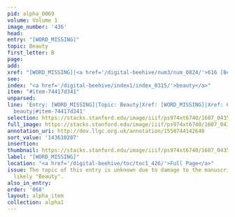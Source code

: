 ```yaml
---
pid: alpha_0069
volume: Volume 1
image_number: '436'
head:
entry: "[WORD_MISSING]"
topic: Beauty
first_letter: B
page:
add:
xref: "[WORD_MISSING]|<a href='/digital-beehive/num3/num_0824/'>616 [Beauty]</a>"
see:
index: "<a href='/digital-beehive/index1/index_0315/'>beauty</a>"
item: "#item-74417d341"
unparsed:
line: 'Entry: [WORD_MISSING]|Topic: Beauty|Xref: [WORD_MISSING]|Xref: 616 [Beauty]|Index:
  beauty|#item-74417d341'
selection: https://stacks.stanford.edu/image/iiif/ps974xt6740/1607_0435/857,207,2956,647/full/0/default.jpg
full_image: https://stacks.stanford.edu/image/iiif/ps974xt6740/1607_0435/full/full/0/default.jpg
annotation_uri: http://dev.llgc.org.uk/annotation/1558744142640
sort_value: '143610207'
insertion:
thumbnail: https://stacks.stanford.edu/image/iiif/ps974xt6740/1607_0435/857,207,600,180/250,/0/default.jpg
label: "[WORD_MISSING]"
location: "<a href='/digital-beehive/toc/toc1_426/'>Full Page</a>"
issue: The topic of this entry is unknown due to damage to the manuscript, but is
  likely "Beauty".
also_in_entry:
order: '068'
layout: alpha_item
collection: alpha1
---
```

